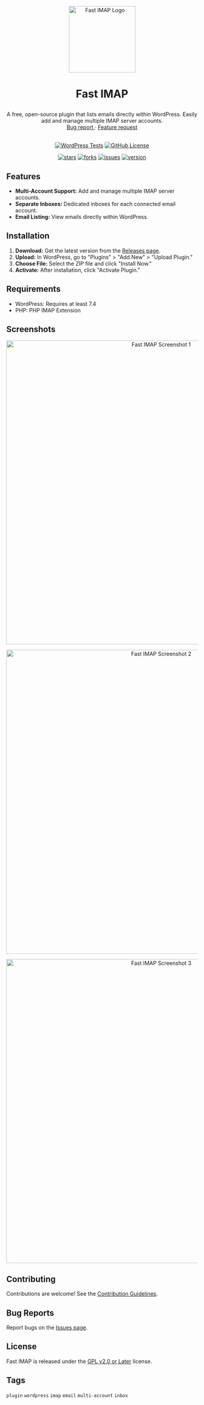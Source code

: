 <p align="center">
  <a href="https://github.com/codersikarwar/fast-imap">
    <img 
      src="https://www.codersikarwar.site/20250314_153412/" 
      alt="Fast IMAP Logo" 
      width="175" 
      height="175"
      decoding="async"
      fetchpriority="high"
    />
  </a>
</p>

# <p align="center">Fast IMAP</p>

<div align="center">
  A free, open-source plugin that lists emails directly within WordPress. Easily add and manage multiple IMAP server accounts.

  <br/>

  <div>
    <a 
      href="https://github.com/codersikarwar/fast-imap/issues/new?labels=bug&template=bug_report.md"
    > 
      Bug report
    </a>
    ·
    <a 
      href="https://github.com/codersikarwar/fast-imap/issues/new?labels=enhancement&template=feature_request.md"
    >
      Feature request
    </a>
  </div>
</div>

<br/>

<div align="center">

[![WordPress Tests](https://github.com/codersikarwar/fast-imap//actions/workflows/main.yml/badge.svg)](https://github.com/codersikarwar/fast-imap/workflows/WordPress%20Tests/badge.svg)
[![GitHub License](https://img.shields.io/github/license/codersikarwar/fast-imap?logo=github&logoColor=%23959da5&labelColor=%23292e34&color=%2331c754)](https://github.com/codersikarwar/fast-imap/blob/main/LICENSE)

</div>

<div align="center">

[![stars](https://img.shields.io/github/stars/codersikarwar/fast-imap?style=social)](https://github.com/codersikarwar/fast-imap/stargazers)
[![forks](https://img.shields.io/github/forks/codersikarwar/fast-imap?style=social)](https://github.com/codersikarwar/fast-imap/network/members)
[![issues](https://img.shields.io/github/issues/codersikarwar/fast-imap?style=social&logo=github)](https://github.com/codersikarwar/fast-imap/issues?q=is%3Aissue+is%3Aopen+)
[![version](https://img.shields.io/github/v/release/codersikarwar/fast-imap?display_name=release&style=social&logo=github)](https://github.com/codersikarwar/fast-imap/releases/latest)

</div>

## Features

* **Multi-Account Support:** Add and manage multiple IMAP server accounts.
* **Separate Inboxes:** Dedicated inboxes for each connected email account.
* **Email Listing:** View emails directly within WordPress.

## Installation

1.  **Download:** Get the latest version from the [Releases page](https://github.com/codersikarwar/fast-imap/releases/latest).
2.  **Upload:** In WordPress, go to "Plugins" > "Add New" > "Upload Plugin."
3.  **Choose File:** Select the ZIP file and click "Install Now."
4.  **Activate:** After installation, click "Activate Plugin."

## Requirements

* WordPress: Requires at least 7.4
* PHP: PHP IMAP Extension

## Screenshots

<p align="center">
  <img src="https://www.codersikarwar.site/wp-content/uploads/2025/03/Screenshot_20250313_092619_Chrome-e1741948712228.jpg" alt="Fast IMAP Screenshot 1" width="800">
</p>

<p align="center">
  <img src="https://www.codersikarwar.site/wp-content/uploads/2025/03/Screenshot_20250313_092637_Chrome-e1741949075681.jpg" alt="Fast IMAP Screenshot 2" width="800">
</p>

<p align="center">
  <img src="https://www.codersikarwar.site/wp-content/uploads/2025/03/Screenshot_20250313_092534_Chrome-e1741948788860.jpg" alt="Fast IMAP Screenshot 3" width="800">
</p>

## Contributing

Contributions are welcome! See the [Contribution Guidelines](link-to-your-contribution-guidelines).

## Bug Reports

Report bugs on the [Issues page](https://github.com/codersikarwar/fast-imap/issues).

## License

Fast IMAP is released under the [GPL v2.0 or Later](https://www.gnu.org/licenses/gpl-2.0.html) license.

## Tags

`plugin` `wordpress` `imap` `email` `multi-account` `inbox`
